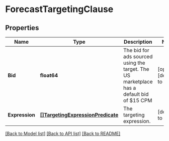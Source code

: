 # ForecastTargetingClause

## Properties
Name | Type | Description | Notes
------------ | ------------- | ------------- | -------------
**Bid** | **float64** | The bid for ads sourced using the target. The US marketplace has a default bid of $15 CPM | [optional] [default to null]
**Expression** | [**[]TargetingExpressionPredicate**](TargetingExpressionPredicate.md) | The targeting expression. | [default to null]

[[Back to Model list]](../README.md#documentation-for-models) [[Back to API list]](../README.md#documentation-for-api-endpoints) [[Back to README]](../README.md)


